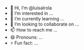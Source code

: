 - 👋 Hi, I’m @luisalrola
- 👀 I’m interested in ...
- 🌱 I’m currently learning ...
- 💞️ I’m looking to collaborate on ...
- 📫 How to reach me ...
- 😄 Pronouns: ...
- ⚡ Fun fact: ...

<!---
luisalrola/luisalrola is a ✨ special ✨ repository because its `README.md` (this file) appears on your GitHub profile.
You can click the Preview link to take a look at your changes.
--->
